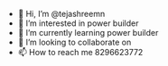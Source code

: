 - 👋 Hi, I’m @tejashreemn
- 👀 I’m interested in power builder
- 🌱 I’m currently learning power builder
- 💞️ I’m looking to collaborate on 
- 📫 How to reach me 8296623772

<!---
tejashreemn/tejashreemn is a ✨ special ✨ repository because its `README.md` (this file) appears on your GitHub profile.
You can click the Preview link to take a look at your changes.
--->
